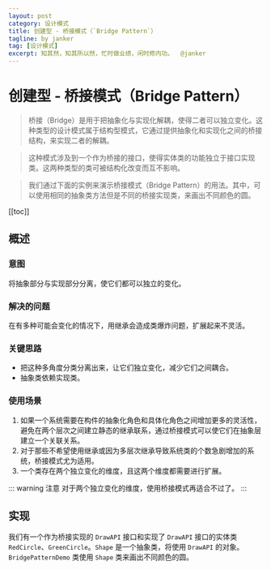 ```yaml
---
layout: post
category: 设计模式
title: 创建型 - 桥接模式（`Bridge Pattern`）
tagline: by janker
tag: [设计模式]
excerpt: 知其然，知其所以然，忙时做业绩，闲时修内功。  @janker
--- 
```


# 创建型 - 桥接模式（Bridge Pattern）

> 桥接（Bridge）是用于把抽象化与实现化解耦，使得二者可以独立变化。这种类型的设计模式属于结构型模式，它通过提供抽象化和实现化之间的桥接结构，来实现二者的解耦。

> 这种模式涉及到一个作为桥接的接口，使得实体类的功能独立于接口实现类。这两种类型的类可被结构化改变而互不影响。

> 我们通过下面的实例来演示桥接模式（Bridge Pattern）的用法。其中，可以使用相同的抽象类方法但是不同的桥接实现类，来画出不同颜色的圆。

[[toc]]

## 概述

### 意图
将抽象部分与实现部分分离，使它们都可以独立的变化。
### 解决的问题
在有多种可能会变化的情况下，用继承会造成类爆炸问题，扩展起来不灵活。

### 关键思路
- 把这种多角度分类分离出来，让它们独立变化，减少它们之间耦合。
- 抽象类依赖实现类。

### 使用场景
1. 如果一个系统需要在构件的抽象化角色和具体化角色之间增加更多的灵活性，避免在两个层次之间建立静态的继承联系，通过桥接模式可以使它们在抽象层建立一个关联关系。 
2. 对于那些不希望使用继承或因为多层次继承导致系统类的个数急剧增加的系统，桥接模式尤为适用。 
3. 一个类存在两个独立变化的维度，且这两个维度都需要进行扩展。

::: warning 注意
对于两个独立变化的维度，使用桥接模式再适合不过了。
:::

## 实现

我们有一个作为桥接实现的 `DrawAPI` 接口和实现了 `DrawAPI` 接口的实体类 `RedCircle`、`GreenCircle`。`Shape` 是一个抽象类，将使用 `DrawAPI` 的对象。`BridgePatternDemo` 类使用 `Shape` 类来画出不同颜色的圆。

